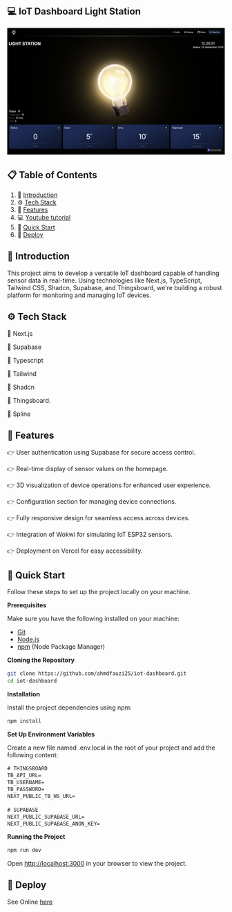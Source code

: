 ## <a name="introduction">💻 IoT Dashboard Light Station</a>

<img src="https://github.com/ahmdfauzi25/iot-dashboard/blob/main/public/home.png" alt="Project Banner">

## 📋 <a name="table">Table of Contents</a>

1. 🤖 [Introduction](#introduction)
2. ⚙️ [Tech Stack](#tech-stack)
3. 🔋 [Features](#features)
4. 💻 [Youtube tutorial](#youtube)
5. 🤸 [Quick Start](#quick-start)
6. 🚀 [Deploy](#deploy)
   
## <a name="introduction">🤖 Introduction</a>

This project aims to develop a versatile IoT dashboard capable of handling sensor data in real-time. Using technologies like Next.js, TypeScript, Tailwind CSS, Shadcn, Supabase, and Thingsboard, we're building a robust platform for monitoring and managing IoT devices.

## <a name="tech-stack">⚙️ Tech Stack</a>

💎 Next.js

💎 Supabase

💎 Typescript

💎 Tailwind

💎 Shadcn

💎 Thingsboard.

💎 Spline

## <a name="features">🔋 Features</a>

👉 User authentication using Supabase for secure access control.

👉 Real-time display of sensor values on the homepage.

👉 3D visualization of device operations for enhanced user experience.

👉 Configuration section for managing device connections.

👉 Fully responsive design for seamless access across devices.

👉 Integration of Wokwi for simulating IoT ESP32 sensors.

👉 Deployment on Vercel for easy accessibility.


## <a name="quick-start">🤸 Quick Start</a>

Follow these steps to set up the project locally on your machine.

**Prerequisites**

Make sure you have the following installed on your machine:

- [Git](https://git-scm.com/)
- [Node.js](https://nodejs.org/en)
- [npm](https://www.npmjs.com/) (Node Package Manager)

**Cloning the Repository**

```bash
git clone https://github.com/ahmdfauzi25/iot-dashboard.git
cd iot-dashboard
```

**Installation**

Install the project dependencies using npm:

```bash
npm install
```

**Set Up Environment Variables**

Create a new file named .env.local in the root of your project and add the following content:

```env
# THINGSBOARD
TB_API_URL=
TB_USERNAME=
TB_PASSWORD=
NEXT_PUBLIC_TB_WS_URL=

# SUPABASE
NEXT_PUBLIC_SUPABASE_URL=
NEXT_PUBLIC_SUPABASE_ANON_KEY=
```

**Running the Project**

```bash
npm run dev
```

Open [http://localhost:3000](http://localhost:3000) in your browser to view the project.

## <a name="deploy">🚀 Deploy</a>

See Online [here](https://weather-station-six.vercel.app/)